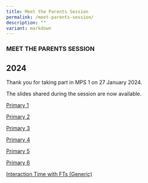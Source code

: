 ```yaml
---
title: Meet the Parents Session
permalink: /meet-parents-session/
description: ""
variant: markdown
---
```

### MEET THE PARENTS SESSION

2024
----
Thank you for taking part in MPS 1 on 27 January 2024.

The slides shared during the session are now available.

[Primary 1 ](https://drive.google.com/file/d/18NFUmxbmnk1wROii_pzzIxHTNuieyhER/view?usp=sharing)

[Primary 2 ](https://drive.google.com/file/d/1wX7uT0GYA062CGsJSs5uQWfUx3cPQVbp/view?usp=sharing)

[Primary 3 ](https://drive.google.com/file/d/1eJ9fl7UnOmceO1MPZ5QRv5ctKL4AiRAa/view?usp=sharing)

[Primary 4 ](https://drive.google.com/file/d/15vEbY1RN2RexRRlMUdMQuqu1QLEkrajh/view?usp=sharing)

[Primary 5 ](https://www.yunengpri.moe.edu.sg/undermaintenance/)

[Primary 6 ](https://drive.google.com/file/d/16nu7lReQdTUQjB-7Vj1U8S-mXe9-GLEW/view?usp=sharing)

[Interaction Time with FTs (Generic)](/files/Interaction_Time_with_FT.pdf)